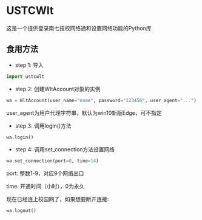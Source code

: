 # USTCWlt
这是一个提供登录南七技校网络通和设置网络功能的Python库

## 食用方法

- step 1: 导入
```Python
import ustcwlt
```

- step 2: 创建WltAccount对象的实例
```Python
wa = WltAccount(user_name="name", password="123456", user_agent="...")
```
user_agent为用户代理字符串，默认为win10新版Edge，可不指定

- step 3: 调用login()方法
```Python
wa.login()
```

- step 4: 调用set_connection方法设置网络
```Python
wa.set_connection(port=8, time=14)
```
port: 整数1-9，对应9个网络出口
 
time: 开通时间（小时），0为永久

现在已经连上校园网了，如果想要断开连接:
```Python
wa.logout()
```
